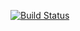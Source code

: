 [![Build Status](https://travis-ci.org/Glunty/doodoodle.svg?branch=master)](https://travis-ci.org/Glunty/doodoodle)
